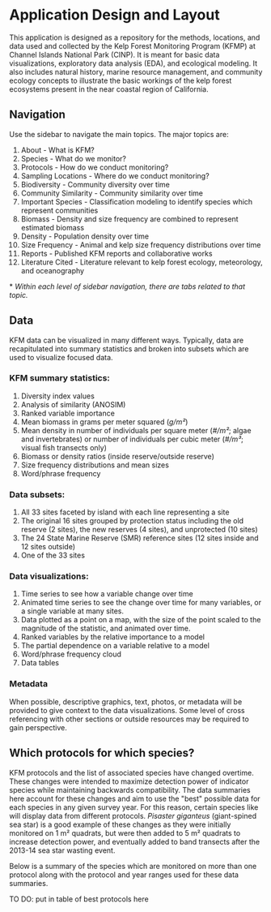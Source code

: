 # Application Design and Layout

This application is designed as a repository for the methods, locations, and data used and collected by the Kelp Forest Monitoring Program (KFMP) at Channel Islands National Park (CINP). It is meant for basic data visualizations, exploratory data analysis (EDA), and ecological modeling. It also includes natural history, marine resource management, and community ecology concepts to illustrate the basic workings of the kelp forest ecosystems present in the near coastal region of California.

## Navigation

Use the sidebar to navigate the main topics. The major topics are:

1.  About - What is KFM?
2.  Species - What do we monitor?
3.  Protocols - How do we conduct monitoring?
4.  Sampling Locations - Where do we conduct monitoring?
5.  Biodiversity - Community diversity over time
6.  Community Similarity - Community similarity over time
7.  Important Species - Classification modeling to identify species which represent communities
8.  Biomass - Density and size frequency are combined to represent estimated biomass
9.  Density - Population density over time
10. Size Frequency - Animal and kelp size frequency distributions over time
11. Reports - Published KFM reports and collaborative works
12. Literature Cited - Literature relevant to kelp forest ecology, meteorology, and oceanography

\* *Within each level of sidebar navigation, there are tabs related to that topic.*

## Data

KFM data can be visualized in many different ways. Typically, data are recapitulated into summary statistics and broken into subsets which are used to visualize focused data.

### KFM summary statistics:

1.  Diversity index values
2.  Analysis of similarity (ANOSIM)
3.  Ranked variable importance
4.  Mean biomass in grams per meter squared (*g/m²*)
5.  Mean density in number of individuals per square meter (*\#/m²*; algae and invertebrates) or number of individuals per cubic meter (*\#/m³*; visual fish transects only)
6.  Biomass or density ratios (inside reserve/outside reserve)
7.  Size frequency distributions and mean sizes
8.  Word/phrase frequency

### Data subsets:

1.  All 33 sites faceted by island with each line representing a site
2.  The original 16 sites grouped by protection status including the old reserve (2 sites), the new reserves (4 sites), and unprotected (10 sites)
3.  The 24 State Marine Reserve (SMR) reference sites (12 sites inside and 12 sites outside)
4.  One of the 33 sites

### Data visualizations:

1.  Time series to see how a variable change over time
2.  Animated time series to see the change over time for many variables, or a single variable at many sites.
3.  Data plotted as a point on a map, with the size of the point scaled to the magnitude of the statistic, and animated over time.
4.  Ranked variables by the relative importance to a model
5.  The partial dependence on a variable relative to a model
6.  Word/phrase frequency cloud
7.  Data tables

### Metadata

When possible, descriptive graphics, text, photos, or metadata will be provided to give context to the data visualizations. Some level of cross referencing with other sections or outside resources may be required to gain perspective.

## Which protocols for which species?

KFM protocols and the list of associated species have changed overtime. These changes were intended to maximize detection power of indicator species while maintaining backwards compatibility. The data summaries here account for these changes and aim to use the "best" possible data for each species in any given survey year. For this reason, certain species like will display data from different protocols. *Pisaster giganteus* (giant-spined sea star) is a good example of these changes as they were initially monitored on 1 m² quadrats, but were then added to 5 m² quadrats to increase detection power, and eventually added to band transects after the 2013-14 sea star wasting event.

Below is a summary of the species which are monitored on more than one protocol along with the protocol and year ranges used for these data summaries.

TO DO: put in table of best protocols here

